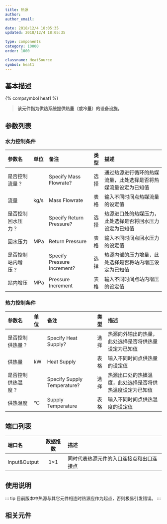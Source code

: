 ```yaml
---
title: 热源
author: 
author_email:

date: 2018/12/4 18:05:35
updated: 2018/12/4 18:05:35

type: components
category: 10000
order: 1000

classname: HeatSource
symbol: heat1
---
```

## 基本描述
{% compsymbol heat1 %}

> **该元件指为供热系统提供热量（或冷量）的设备设施。**

## 参数列表
### 水力控制条件
| 参数名 | 单位 | 备注 | 类型 | 描述 |
| :--- | :--- | :--- | :--: | :--- |
| 是否控制流量？ |  | Specify Mass Flowrate? | 选择 | 通过热源进行循环的热媒流量，此处选择是否将热媒流量设定为已知值 |
| 流量 | kg/s | Mass Flowrate | 表格 | 输入不同时间点热媒流量的设定值 |
| 是否控制回水压力？ |  | Specify Return Pressure? | 选择 | 热源进口处的热媒压力，此处选择是否将回水压力设定为已知值 |
| 回水压力 | MPa | Return Pressure | 表格 | 输入不同时间点回水压力的设定值 |
| 是否控制站内增压？ |  | Specify Pressure Increment? | 选择 | 热源内部的压力增量，此处选择是否将站内增压设定为已知值 |
| 站内增压 | MPa | Pressure Increment | 表格 | 输入不同时间点站内增压的设定值 |

### 热力控制条件
| 参数名 | 单位 | 备注 | 类型 | 描述 |
| :--- | :--- | :--- | :--: | :--- |
| 是否控制供热量？ |  | Specify Heat Supply? | 选择 | 热源向外输出的热量，此处选择是否将供热量设定为已知值 |
| 供热量 | kW | Heat Supply | 表格 | 输入不同时间点供热量的设定值 |
| 是否控制供热温度？ |  | Specify Supply Temperature? | 选择 | 热源出口处的热媒温度，此处选择是否将供热温度设定为已知值 |
| 供热温度 | ℃ | Supply Temperature | 表格 | 输入不同时间点供热温度的设定值 |


## 端口列表

| 端口名 | 数据维数 | 描述 |
| :--- | :--:  | :--- |
| Input&Output | 1×1 | 同时代表热源元件的入口连接点和出口连接点 |

## 使用说明

::: tip
目前版本中热源与其它元件相连时热源应作为起点，否则极易引发错误。
:::

## 相关元件


